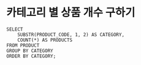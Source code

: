 # 카테고리 별 상품 개수 구하기

```mysql
SELECT
    SUBSTR(PRODUCT_CODE, 1, 2) AS CATEGORY,
    COUNT(*) AS PRODUCTS
FROM PRODUCT
GROUP BY CATEGORY
ORDER BY CATEGORY;
```

